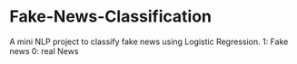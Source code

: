 # Fake-News-Classification
A mini NLP project to classify fake news using Logistic Regression.
    1: Fake news
    0: real News

